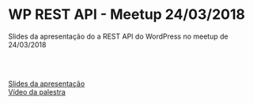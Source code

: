 # WP REST API - Meetup 24/03/2018
Slides da apresentação do a REST API do WordPress no meetup de 24/03/2018

<br>
<br>

<a href="https://goo.gl/nYEj5W" target="_blank">Slides da apresentação</a>
<br>
<a href="https://goo.gl/N7ahzd" target="_blank">Vídeo da palestra</a>
